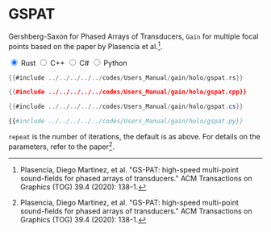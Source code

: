 # GSPAT

Gershberg-Saxon for Phased Arrays of Transducers, `Gain` for multiple focal points based on the paper by Plasencia et al.[^plasencia2020].

<div class="tabs">
<input id="rust_tab_api" type="radio" class="tab" name="tab_api" checked>
<label class="tab_item" n=4 for="rust_tab_api">Rust</label>
<input id="cpp_tab_api" type="radio" class="tab" name="tab_api">
<label class="tab_item" n=4 for="cpp_tab_api">C++</label>
<input id="cs_tab_api" type="radio" class="tab" name="tab_api">
<label class="tab_item" n=4 for="cs_tab_api">C#</label>
<input id="python_tab_api" type="radio" class="tab" name="tab_api">
<label class="tab_item" n=4 for="python_tab_api">Python</label>

```rust
{{#include ../../../../../codes/Users_Manual/gain/holo/gspat.rs}}
```

```cpp
{{#include ../../../../../codes/Users_Manual/gain/holo/gspat.cpp}}
```

```cs
{{#include ../../../../../codes/Users_Manual/gain/holo/gspat.cs}}
```

```python
{{#include ../../../../../codes/Users_Manual/gain/holo/gspat.py}}
```
</div>

`repeat` is the number of iterations, the default is as above.
For details on the parameters, refer to the paper[^plasencia2020].

[^plasencia2020]: Plasencia, Diego Martinez, et al. "GS-PAT: high-speed multi-point sound-fields for phased arrays of transducers." ACM Transactions on Graphics (TOG) 39.4 (2020): 138-1.
